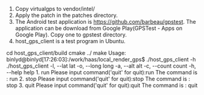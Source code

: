1. Copy virtualgps to vendor/intel/
2. Apply the patch in the patches directory.
3. The Android test application is https://github.com/barbeau/gpstest. The application can be download from Google Play(GPSTest - Apps on Google Play). Copy one to gpstest directory. 
4. host_gps_client is a test program in Ubuntu.
<p>                               
        cd host_gps_client/build
        cmake ../
        make
   Usage:
        binlyd@binlyd[17:26:03]:/work/haas/local_render_gps$ ./host_gps_client -h
        ./host_gps_client
                        -l, --lat lat
                        -o, --long long
                        -a, --alt alt
                        -c, --count count
                        -h, --help help
        1. run
                Please input command('quit' for quit):run
                The command is : run
        2. stop
                Please input command('quit' for quit):stop
                The command is : stop
        3. quit
                Please input command('quit' for quit):quit
                The command is : quit
</p>
